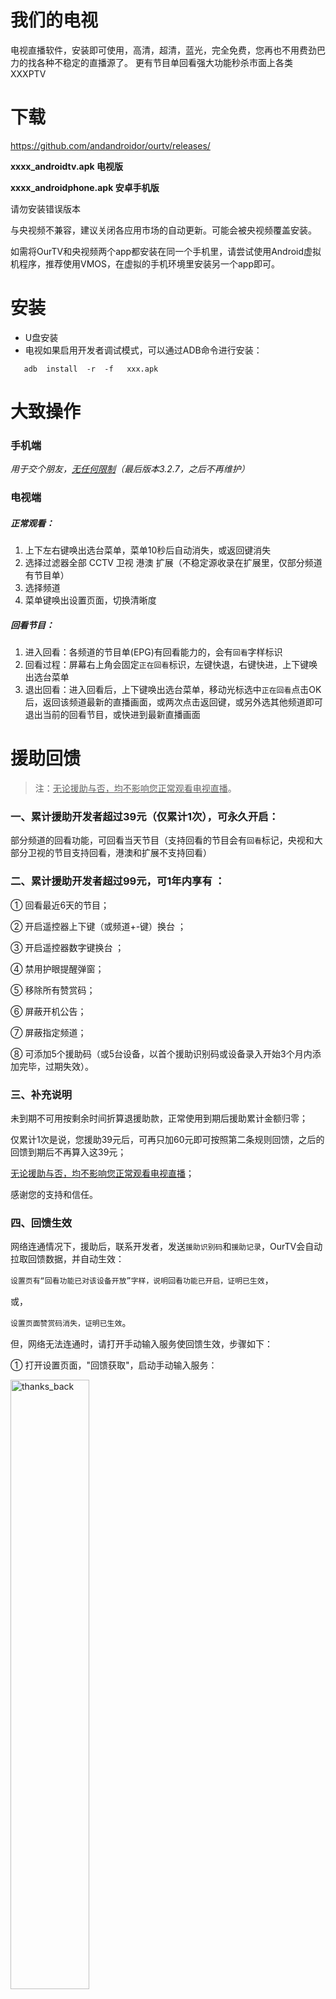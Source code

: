 # 我们的电视

电视直播软件，安装即可使用，高清，超清，蓝光，完全免费，您再也不用费劲巴力的找各种不稳定的直播源了。
更有节目单回看强大功能秒杀市面上各类XXXPTV

# 下载

https://github.com/andandroidor/ourtv/releases/

**xxxx_androidtv.apk 电视版**

**xxxx_androidphone.apk 安卓手机版**

请勿安装错误版本

与央视频不兼容，建议关闭各应用市场的自动更新。可能会被央视频覆盖安装。

如需将OurTV和央视频两个app都安装在同一个手机里，请尝试使用Android虚拟机程序，推荐使用VMOS，在虚拟的手机环境里安装另一个app即可。

# 安装

-   U盘安装
-   电视如果启用开发者调试模式，可以通过ADB命令进行安装：

```
   adb  install  -r  -f   xxx.apk
```

# 大致操作

### 手机端

*用于交个朋友，<u>无任何限制</u>（最后版本3.2.7，之后不再维护）*

### 电视端

##### 正常观看：

1. 上下左右键唤出选台菜单，菜单10秒后自动消失，或返回键消失
2. 选择过滤器全部 CCTV 卫视 港澳 扩展（不稳定源收录在扩展里，仅部分频道有节目单）
3. 选择频道
4. 菜单键唤出设置页面，切换清晰度

##### 回看节目：

1. 进入回看：各频道的节目单(EPG)有回看能力的，会有`回看`字样标识
2. 回看过程：屏幕右上角会固定`正在回看`标识，左键快退，右键快进，上下键唤出选台菜单
3. 退出回看：进入回看后，上下键唤出选台菜单，移动光标选中`正在回看`点击OK后，返回该频道最新的直播画面，或两次点击返回键，或另外选其他频道即可退出当前的回看节目，或快进到最新直播画面



# 援助回馈


>
> 注：<u>无论援助与否，均不影响您正常观看电视直播</u>。
>



### 一、累计援助开发者超过39元（仅累计1次），可**永久**开启：


部分频道的回看功能，可回看当天节目（支持回看的节目会有`回看`标记，央视和大部分卫视的节目支持回看，港澳和扩展不支持回看）


### 二、累计援助开发者超过99元，可**1年内**享有 ：


① 回看最近6天的节目；

② 开启遥控器上下键（或频道+-键）换台 ；

③ 开启遥控器数字键换台 ；

④ 禁用护眼提醒弹窗；

⑤ 移除所有赞赏码；

⑥ 屏蔽开机公告；

⑦ 屏蔽指定频道；

⑧ 可添加5个援助码（或5台设备，以首个援助识别码或设备录入开始3个月内添加完毕，过期失效）。


### 三、补充说明

未到期不可用按剩余时间折算退援助款，正常使用到期后援助累计金额归零；

仅累计1次是说，您援助39元后，可再只加60元即可按照第二条规则回馈，之后的回馈到期后不再算入这39元；

<u>无论援助与否，均不影响您正常观看电视直播</u>；

感谢您的支持和信任。



### 四、回馈生效



网络连通情况下，援助后，联系开发者，发送`援助识别码`和`援助记录`，OurTV会自动拉取回馈数据，并自动生效：

`设置页有“回看功能已对该设备开放”字样，说明回看功能已开启，证明已生效`，

或，

`设置页面赞赏码消失，证明已生效`。



但，网络无法连通时，请打开手动输入服务使回馈生效，步骤如下：

① 打开设置页面，"回馈获取"，启动手动输入服务：

<img src="./images/thanks_back.jpg" alt="thanks_back" style="width:50%;" />

② 使用和电视同一局域网同网段下（一般家庭同一路由器下，若路由器不可用，可开启手机热点wifi，不用开流量，电视连手机热点）的手机，用手机浏览器扫码打开提示网址：

<img src="./images/open_site.jpg" alt="open_site" style="width:25%;" />



③联系开发者获取回馈代码



④在手机中粘贴并提交，提示成功即生效：

<img src="./images/success.jpg" alt="success" style="width: 25%;" />



# 联系

电报群： https://t.me/+z1BOPITtAmI4ZWZl   新版本将在该群第一时间放出。 

<span>
<img src="./images/tg.jpg" alt="tg" style="width:38%;" />&nbsp;&nbsp;&nbsp;&nbsp;<img src="./images/wx.jpg" alt="wx" style="width:28%;" /></span>


优先微信联系，电报不定时回复，仅有电报群，无微信群、QQ群、公众号、抖音号等，请勿上当受骗；

因微信被封经历，加好友后请查看朋友圈置顶消息，不再主动发起聊天，感谢理解。

# 大感谢

@感谢lizongying大佬的my-tv https://github.com/lizongying/my-tv

@感谢各位大佬维护的各类直播源 https://m3u.ibert.me/

@央视频 

@凤凰新闻


# 声明

本项目仅供学习研究，禁止用于商业用途。

本项目可能随时终止，请大家谨慎使用，建议使用官方渠道进行观看。

本项目使用的部分代码、图片、文字等资源来源于网络，如有侵权，请联系删除。

本项目下载、安装、观看电视、过程中无任何限制，完全免费，谨防上当受骗。

本项目仅服务于中国大陆及香港、澳门地区，其他区域请结合自身需求下载使用。

# 安全

回应一些xx的污蔑，觉得没有源码就不安全。特此声明，本软件绝对安全，详见images文件夹下的全球47家安全厂商的测试报告。

后续版本请自行上传扫描 https://www.virscan.org

# 支持

### 感谢您的支持 😘😘😘

2024.8.1第一次收到网友的红包，很高兴，高兴的不是红包多少，而是感觉自己给别人多多少少带去了些许价值，做的事情多少对他人有点用处。

大龄被裁程序员在线乞讨，感谢各位看官老爷赏口饭吃，手头阔绰的兄弟可以打赏点，没有也没关系，也丝毫不影响我们加好友，成为朋友!

<img src="./images/qr.png" alt="qr" style="width:30%;" />

### 感谢您的Star 😘😘😘

<img src="https://api.star-history.com/svg?repos=andandroidor/ourtv&type=Date" alt="star" style="width:60%;">


# 常见问题

常见问题见电报群“常见问题”话题，此处不再一一列出

# 问题用户

1. 昵称为“快乐爷爷”的用户您发送的援助识别码只有30位少了6位，请微信联系微信号 Our_TV 或 tv_kefu 补充。
2. 昵称为“👑  ヅ忝のぺ驕耔 ✨”的用户您发送的好友申请，我加不上您，请检查您自己的微信人员列表是否已满。

